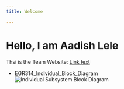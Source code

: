 ```yaml
---
title: Welcome

---
```


# Hello, I am Aadish Lele

Thsi is the Team Website:
[Link text](https://egr314-2025-s-309.github.io/)

* EGR314_Individual_Block_Diagram
![Individual Subsystem Blcok Diagram](https://github.com/user-attachments/assets/152b8c9d-c54a-4f40-a26b-cf2c2a389cf4)

